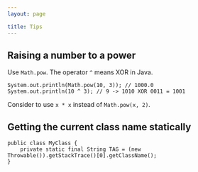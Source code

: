 ```yaml
---
layout: page

title: Tips 
---
```


## Raising a number to a power

Use `Math.pow`. The operator `^` means XOR in Java.

    System.out.println(Math.pow(10, 3)); // 1000.0 
    System.out.println(10 ^ 3); // 9 -> 1010 XOR 0011 = 1001 

Consider to use `x * x` instead of `Math.pow(x, 2)`.

## Getting the current class name statically 

    public class MyClass {
        private static final String TAG = (new Throwable()).getStackTrace()[0].getClassName();
    }

